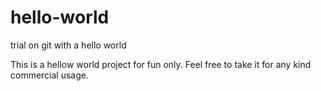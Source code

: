 # hello-world
trial on git with a hello world

This is a hellow world project for fun only. Feel free to take it for any kind commercial usage.
